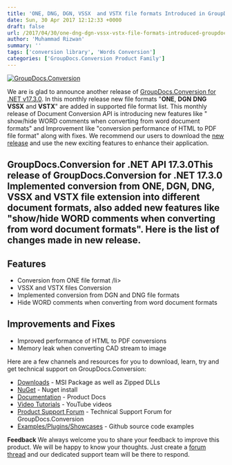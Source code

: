 ```yaml
---
title: 'ONE, DNG, DGN, VSSX  and VSTX file formats Introduced in GroupDocs.Conversion for .NET v17.3.0'
date: Sun, 30 Apr 2017 12:12:33 +0000
draft: false
url: /2017/04/30/one-dng-dgn-vssx-vstx-file-formats-introduced-groupdocs.conversion-.net-v17.3.0/
author: 'Muhammad Rizwan'
summary: ''
tags: ['conversion library', 'Words Conversion']
categories: ['GroupDocs.Conversion Product Family']
---
```


[![GroupDocs.Conversion](https://blog.groupdocs.com/wp-content/uploads/sites/4/2016/11/groupdocs-conversion-net.png)](https://www.groupdocs.com/products/conversion/net)

We are is glad to announce another release of [GroupDocs.Conversion for .NET v17.3.0](https://www.groupdocs.com/products/conversion/net). In this monthly release new file formats "**ONE**, **DGN** **DNG** **VSSX** and **VSTX**" are added in supported file format list. This monthly release of Document Conversion API is introducing new features like " show/hide WORD comments when converting from word document formats" and Improvement like "conversion performance of HTML to PDF file format" along with fixes. We recommend our users to download the [new release](https://downloads.groupdocs.com/conversion/net) and use the new exciting features to enhance their application.

## GroupDocs.Conversion for .NET API 17.3.0This release of **GroupDocs.Conversion for .NET 17.3.0** Implemented conversion from **ONE, DGN, DNG, VSSX and VSTX file extension** into different document formats, also added new features like "show/hide WORD comments when converting from word document formats". Here is the list of changes made in new release.

## Features

*   Conversion from ONE file format /li>
*   VSSX and VSTX files Conversion
*   Implemented conversion from DGN and DNG file formats
*   Hide WORD comments when converting from word document formats

## Improvements and Fixes

*   Improved performance of HTML to PDF conversions
*   Memory leak when converting CAD stream to image

Here are a few channels and resources for you to download, learn, try and get technical support on GroupDocs.Conversion:

*   [Downloads](http://www.groupdocs.com/downloads/conversion/net) - MSI Package as well as Zipped DLLs
*   [NuGet](https://www.nuget.org/packages/groupdocs-conversion-dotnet/) - Nuget install
*   [Documentation](http://groupdocs.com/docs/display/conversionnet/Home "Documentation") - Product Docs
*   [Video Tutorials](https://www.youtube.com/channel/UCNHpIBspxU4tXrOmpsYUXKQ/playlists "video tutorials") - YouTube videos
*   [Product Support Forum](http://groupdocs.com/Community/forums/groupdocs.conversion-product-family/7/showforum.aspx "Support forum") \- Technical Support Forum for GroupDocs.Conversion
*   [Examples/Plugins/Showcases](https://github.com/groupdocsconversion/GroupDocs_Conversion_NET "examples,plugins,showcases") - Github source code examples

**Feedback** We always welcome you to share your feedback to improve this product. We will be happy to know your thoughts. Just create a [forum thread](http://groupdocs.com/Community/forums/groupdocs.conversion-product-family/7/showforum.aspx) and our dedicated support team will be there to respond.




